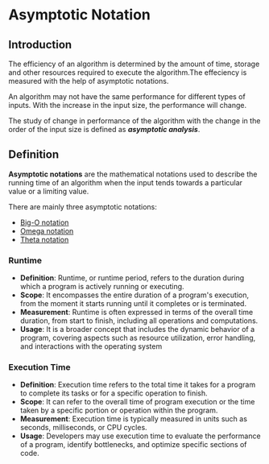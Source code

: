 # Asymptotic Notation
## Introduction
The efficiency of an algorithm is determined by the amount of time, storage and other resources required to execute the algorithm.The effeciency is measured with the help of asymptotic notations.

An algorithm may not have the same performance for different types of inputs. With the increase in the input size, the performance will change.

The study of change in performance of the algorithm with the change in the order of the input size is defined as **_asymptotic analysis_**.

## Definition
**Asymptotic notations** are the mathematical notations used to describe the running time of an algorithm when the input tends towards a particular value or a limiting value.

There are mainly three asymptotic notations:
- [Big-O notation][big0]
- [Omega notation][omega]
- [Theta notation][theta]

### Runtime

- **Definition**: Runtime, or runtime period, refers to the duration during which a program is actively running or executing.
- **Scope**: It encompasses the entire duration of a program's execution, from the moment it starts running until it completes or is terminated.
- **Measurement**: Runtime is often expressed in terms of the overall time duration, from start to finish, including all operations and computations.
- **Usage**: It is a broader concept that includes the dynamic behavior of a program, covering aspects such as resource utilization, error handling, and interactions with the operating system

### Execution Time

- **Definition**: Execution time refers to the total time it takes for a program to complete its tasks or for a specific operation to finish.
- **Scope**: It can refer to the overall time of program execution or the time taken by a specific portion or operation within the program.
- **Measurement**: Execution time is typically measured in units such as seconds, milliseconds, or CPU cycles.
- **Usage**: Developers may use execution time to evaluate the performance of a program, identify bottlenecks, and optimize specific sections of code.


[big0]: https://github.com/Ayub-Ian/learnings/tree/asymptotic_notation/big-0-notation

[omega]: https://github.com/Ayub-Ian/learnings/tree/asymptotic_notation/big-0-notation

[theta]: https://github.com/Ayub-Ian/learnings/tree/asymptotic_notation/big-0-notation